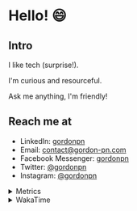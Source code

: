 # Hello! 😄

## Intro

I like tech (surprise!).

I'm curious and resourceful.

Ask me anything, I'm friendly!

## Reach me at

- LinkedIn: [gordonpn](https://www.linkedin.com/in/gordonpn/)
- Email: [contact@gordon-pn.com](mailto:contact@gordon-pn.com)
- Facebook Messenger: [gordonpn](https://www.messenger.com/t/Gordonpn)
- Twitter: [@gordonpn](https://twitter.com/Gordonpn)
- Instagram: [@gordonpn](https://www.instagram.com/gordonpn/)

<details>
  <summary>Metrics</summary>

  <img align="center" src="https://github.com/gordonpn/gordonpn/blob/master/github-metrics.svg" alt="GitHub Metrics">

</details>

<details>
  <summary>WakaTime</summary>

  <!--START_SECTION:waka-->
📊 **This Week I Spent My Time On** 

```text
💬 Programming Languages: 
Java                     5 hrs 34 mins       ██████████████░░░░░░░░░░░   56.21 % 
XML                      2 hrs 27 mins       ██████░░░░░░░░░░░░░░░░░░░   24.81 % 
Brazil Dependency Config 1 hr 4 mins         ███░░░░░░░░░░░░░░░░░░░░░░   10.87 % 
Makefile                 20 mins             █░░░░░░░░░░░░░░░░░░░░░░░░   03.45 % 
Bash                     16 mins             █░░░░░░░░░░░░░░░░░░░░░░░░   02.74 % 

🔥 Editors: 
IntelliJ IDEA            9 hrs 29 mins       ████████████████████████░   95.63 % 
VS Code                  26 mins             █░░░░░░░░░░░░░░░░░░░░░░░░   04.37 % 
```


 Last Updated on 16/10/2024 16:25:18 UTC
<!--END_SECTION:waka-->
</details>
